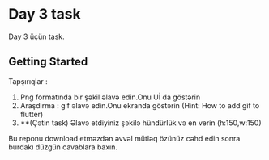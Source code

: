 # Day 3 task

Day 3 üçün task.

## Getting Started

Tapşırıqlar : 

1. Png formatında bir şəkil əlavə edin.Onu Uİ da göstərin
2. Araşdırma : gif əlavə edin.Onu ekranda göstərin (Hint: How to add gif to flutter)
3. **(Çətin task) Əlavə etdiyiniz şəkilə hündürlük və en verin (h:150,w:150)

Bu reponu download etməzdən əvvəl mütləq özünüz cəhd edin 
sonra burdakı düzgün cavablara baxın.
